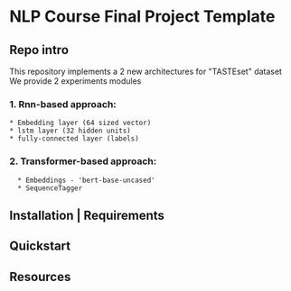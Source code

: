 # NLP Course Final Project Template

## Repo intro

This repository implements a 2 new architectures for "TASTEset" dataset
We provide 2 experiments modules

### 1. Rnn-based approach:
    * Embedding layer (64 sized vector)
    * lstm layer (32 hidden units)
    * fully-connected layer (labels)
  
### 2. Transformer-based approach:
      * Embeddings - 'bert-base-uncased'
      * SequenceTagger
## Installation | Requirements

## Quickstart

## Resources
